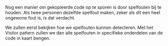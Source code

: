Nog een manier om gekopieerde code op te sporen is door spelfouten bij te houden. Als twee personen dezelfde spelfout maken, zeker als dit een heel ongewone fout is, is dat verdacht.

We zullen eerst bekijken hoe we spelfouten kunnen detecteren.
Met het Visitor pattern zullen we dan alle spelfouten in specifieke onderdelen van de code in kaart bengen.
